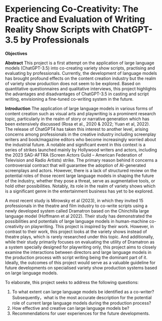 # Experiencing Co-Creativity: The Practice and Evaluation of Writing Reality Show Scripts with ChatGPT-3.5 by Professionals

**Objectives**

**Abstract**
This project is a first attempt on the application of large language models (ChatGPT-3.5) into co-creating variety show scripts, practising and evaluating by professionals. Currently, the development of language models has brought profound effects on the content creation industry but the realm of variety show production does not seem to be explored. Based on quantitative questionnaires and qualitative interviews, this project highlights the advantages and disadvantages of ChatGPT-3.5 in casting and script writing, envisioning a fine-tuned co-writing system in the future.

**Introduction**
The application of large language models in various forms of content creation such as visual arts and playwriting is a prominent research topic, particularly in the realm of story or narrative generation which has been extensively discussed (Rosa et al., 2020 & 2022; Yuan et al, 2022). The release of ChatGPT4 has taken this interest to another level, arising concerns among professionals in the creative industry including screenplay writers and book/magazine editors who become increasingly worried about the industrial future. A notable and significant event in this context is a series of strikes launched mainly by Hollywood writers and actors, including the 2023 SAG-AFTRA (Screen Actors Guild – American Federation of Television and Radio Artists) strike. The primary reason behind it concerns a controversial contract that will guarantee the adoption of AI-generated screenplays and actors. However, there is a lack of structured review on the potential roles of those recent large language models in shaping the future of the industry, whether they pose a threat, serve as augmentative tools, or hold other possibilities. Notably, its role in the realm of variety shows which is a significant genre in the entertainment business has yet to be explored.

A most recent study is Mirowsky et al (2023), in which they invited 15 professionals in the theatre and film industry to co-write scripts using a newly developed system called Dramatron based on the Chinchilla large language model (Hoffmann et al 2022). Their study has demonstrated the possibilities and potentials of large language models in human-machine co-creativity on playwriting. This project is inspired by their work. However, in contrast to their work, this project looks at the variety shows instead of theatre plays, which is rarely researched under this topic. And additionally, while their study primarily focuses on evaluating the utility of Dramatron as a system specially designed for playwriting only, this project aims to closely examine the interactions between directors and large language models in the production process with script writing being the dominant part of it. Ideally, the outcomes of this project would serve as a valuable guideline for future developments on specialised variety show production systems based on large language models.

To elaborate, this project seeks to address the following questions:
1) To what extent can large language models be identified as a co-writer? Subsequently，what is the most accurate description for the potential role of current large language models during the production process?
2) How effective and creative can large language models be?
3) Recommendations for user experiences for the future developments. 

